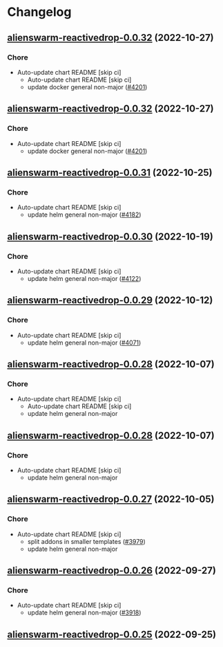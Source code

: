 # Changelog



## [alienswarm-reactivedrop-0.0.32](https://github.com/truecharts/charts/compare/alienswarm-reactivedrop-0.0.31...alienswarm-reactivedrop-0.0.32) (2022-10-27)

### Chore

- Auto-update chart README [skip ci]
  - Auto-update chart README [skip ci]
  - update docker general non-major ([#4201](https://github.com/truecharts/charts/issues/4201))




## [alienswarm-reactivedrop-0.0.32](https://github.com/truecharts/charts/compare/alienswarm-reactivedrop-0.0.31...alienswarm-reactivedrop-0.0.32) (2022-10-27)

### Chore

- Auto-update chart README [skip ci]
  - update docker general non-major ([#4201](https://github.com/truecharts/charts/issues/4201))




## [alienswarm-reactivedrop-0.0.31](https://github.com/truecharts/charts/compare/alienswarm-reactivedrop-0.0.30...alienswarm-reactivedrop-0.0.31) (2022-10-25)

### Chore

- Auto-update chart README [skip ci]
  - update helm general non-major ([#4182](https://github.com/truecharts/charts/issues/4182))




## [alienswarm-reactivedrop-0.0.30](https://github.com/truecharts/charts/compare/alienswarm-reactivedrop-0.0.29...alienswarm-reactivedrop-0.0.30) (2022-10-19)

### Chore

- Auto-update chart README [skip ci]
  - update helm general non-major ([#4122](https://github.com/truecharts/charts/issues/4122))




## [alienswarm-reactivedrop-0.0.29](https://github.com/truecharts/charts/compare/alienswarm-reactivedrop-0.0.28...alienswarm-reactivedrop-0.0.29) (2022-10-12)

### Chore

- Auto-update chart README [skip ci]
  - update helm general non-major ([#4071](https://github.com/truecharts/charts/issues/4071))




## [alienswarm-reactivedrop-0.0.28](https://github.com/truecharts/charts/compare/alienswarm-reactivedrop-0.0.27...alienswarm-reactivedrop-0.0.28) (2022-10-07)

### Chore

- Auto-update chart README [skip ci]
  - Auto-update chart README [skip ci]
  - update helm general non-major




## [alienswarm-reactivedrop-0.0.28](https://github.com/truecharts/charts/compare/alienswarm-reactivedrop-0.0.27...alienswarm-reactivedrop-0.0.28) (2022-10-07)

### Chore

- Auto-update chart README [skip ci]
  - update helm general non-major




## [alienswarm-reactivedrop-0.0.27](https://github.com/truecharts/charts/compare/alienswarm-reactivedrop-0.0.26...alienswarm-reactivedrop-0.0.27) (2022-10-05)

### Chore

- Auto-update chart README [skip ci]
  - split addons in smaller templates ([#3979](https://github.com/truecharts/charts/issues/3979))
  - update helm general non-major




## [alienswarm-reactivedrop-0.0.26](https://github.com/truecharts/charts/compare/alienswarm-reactivedrop-0.0.25...alienswarm-reactivedrop-0.0.26) (2022-09-27)

### Chore

- Auto-update chart README [skip ci]
  - update helm general non-major ([#3918](https://github.com/truecharts/charts/issues/3918))




## [alienswarm-reactivedrop-0.0.25](https://github.com/truecharts/charts/compare/alienswarm-reactivedrop-0.0.24...alienswarm-reactivedrop-0.0.25) (2022-09-25)

